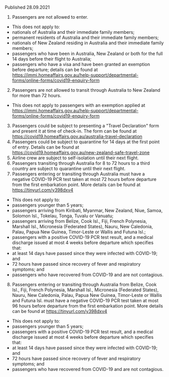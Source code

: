 Published 28.09.2021
1. Passengers are not allowed to enter.
- This does not apply to:
- nationals of Australia and their immediate family members;
- permanent residents of Australia and their immediate family members;
- nationals of New Zealand residing in Australia and their immediate family members;
- passengers who have been in Australia, New Zealand or both for the full 14 days before their flight to Australia;
- passengers who have a visa and have been granted an exemption before departure; details can be found at <a href="https://immi.homeaffairs.gov.au/help-support/departmental-forms/online-forms/covid19-enquiry-form">https://immi.homeaffairs.gov.au/help-support/departmental-forms/online-forms/covid19-enquiry-form</a>
2. Passengers are not allowed to transit through Australia to New Zealand for more than 72 hours.
- This does not apply to passengers with an exemption applied at <a href="https://immi.homeaffairs.gov.au/help-support/departmental-forms/online-forms/covid19-enquiry-form">https://immi.homeaffairs.gov.au/help-support/departmental-forms/online-forms/covid19-enquiry-form</a>
3. Passengers could be subject to presenting a "Travel Declaration" form and present it at time of check-in. The form can be found at <a href="https://covid19.homeaffairs.gov.au/australia-travel-declaration">https://covid19.homeaffairs.gov.au/australia-travel-declaration</a>
4. Passengers could be subject to quarantine for 14 days at the first point of entry. Details can be found at <a href="https://covid19.homeaffairs.gov.au/new-zealand-safe-travel-zone">https://covid19.homeaffairs.gov.au/new-zealand-safe-travel-zone</a>
5. Airline crew are subject to self-isolation until their next flight.
6. Passengers transiting through Australia for 8 to 72 hours to a third country are subject to quarantine until their next flight.
7. Passengers entering or transiting through Australia must have a negative COVID-19 PCR test taken at most 72 hours before departure from the first embarkation point. More details can be found at <a href="https://tinyurl.com/y398dxv4">https://tinyurl.com/y398dxv4</a>
- This does not apply to:
- passengers younger than 5 years;
- passengers arriving from Kiribati, Myanmar, New Zealand, Niue, Samoa, Solomon Isl., Tokelau, Tonga, Tuvalu or Vanuatu;
- passengers arriving from Belize, Cook Isl., Fiji, French Polynesia, Marshall Isl., Micronesia (Federated States), Nauru, New Caledonia, Palau, Papua New Guinea, Timor-Leste or Wallis and Futuna Isl.;
- passengers with a positive COVID-19 PCR test result, and a medical discharge issued at most 4 weeks before departure which specifies that:
- at least 14 days have passed since they were infected with COVID-19; and
- 72 hours have passed since recovery of fever and respiratory symptoms; and
- passengers who have recovered from COVID-19 and are not contagious.
8. Passengers entering or transiting through Australia from Belize, Cook Isl., Fiji, French Polynesia, Marshall Isl., Micronesia (Federated States), Nauru, New Caledonia, Palau, Papua New Guinea, Timor-Leste or Wallis and Futuna Isl. must have a negative COVID-19 PCR test taken at most 96 hours before departure from the first embarkation point. More details can be found at <a href="https://tinyurl.com/y398dxv4">https://tinyurl.com/y398dxv4</a>
- This does not apply to:
- passengers younger than 5 years;
- passengers with a positive COVID-19 PCR test result, and a medical discharge issued at most 4 weeks before departure which specifies that:
- at least 14 days have passed since they were infected with COVID-19; and
- 72 hours have passed since recovery of fever and respiratory symptoms; and
- passengers who have recovered from COVID-19 and are not contagious.